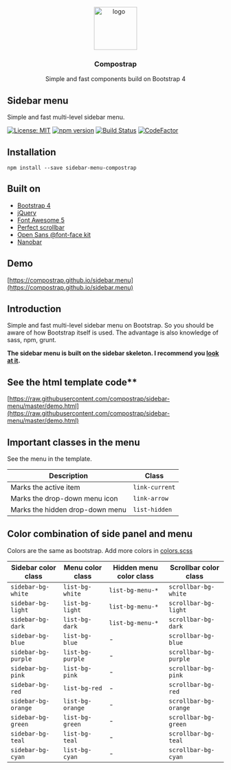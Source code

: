 <p align="center">
  <img src="https://avatars0.githubusercontent.com/u/50230834?s=400&u=3551f498f489486fb0ee563171d5fb2d43892a17&v=4" width="100" alt="logo">
</p>

<h3 align="center">Compostrap</h3>
<p align="center">Simple and fast components build on Bootstrap 4</p>

## Sidebar menu
Simple and fast multi-level sidebar menu.

[![License: MIT](https://img.shields.io/badge/License-MIT-yellow.svg)](https://raw.githubusercontent.com/compostrap/sidebar-menu/master/license.md)
[![npm version](https://badge.fury.io/js/sidebar-menu-compostrap.svg)](https://badge.fury.io/js/sidebar-menu-compostrap)
[![Build Status](https://travis-ci.com/compostrap/sidebar-menu.svg?branch=master)](https://travis-ci.com/compostrap/sidebar-menu)
[![CodeFactor](https://www.codefactor.io/repository/github/compostrap/sidebar-menu/badge)](https://www.codefactor.io/repository/github/compostrap/sidebar-menu)

## Installation
```
npm install --save sidebar-menu-compostrap
```

## Built on
- [Bootstrap 4](https://getbootstrap.com)
- [jQuery](https://jquery.com)
- [Font Awesome 5](https://fontawesome.com)
- [Perfect scrollbar](https://github.com/mdbootstrap/perfect-scrollbar)
- [Open Sans @font-face kit](https://github.com/FontFaceKit/open-sans)
- [Nanobar](https://github.com/jacoborus/nanobar)

## Demo
[https://compostrap.github.io/sidebar.menu](https://compostrap.github.io/sidebar.menu)

## Introduction
Simple and fast multi-level sidebar menu on Bootstrap. So you should be aware of how Bootstrap itself is used. The advantage is also knowledge of sass, npm, grunt.

**The sidebar menu is built on the sidebar skeleton. I recommend you [look at it](https://github.com/compostrap/sidebar-skeleton).**

## See the html template code**
[https://raw.githubusercontent.com/compostrap/sidebar-menu/master/demo.html](https://raw.githubusercontent.com/compostrap/sidebar-menu/master/demo.html)

## Important classes in the menu
See the menu in the template.

| Description                     | Class          |
| ------------------------------- | ---------------|
| Marks the active item           | `link-current` |
| Marks the drop-down menu icon   | `link-arrow`   |
| Marks the hidden drop-down menu | `list-hidden`  |

## Color combination of side panel and menu
Colors are the same as bootstrap. Add more colors in [colors.scss](https://github.com/compostrap/sidebar-menu/blob/master/scss/themes/_colors.scss)

| Sidebar color class | Menu color class | Hidden menu color class | Scrollbar color class  |
| --------------------| -----------------| ----------------------- | ---------------------- |
| `sidebar-bg-white`  | `list-bg-white`  | `list-bg-menu-*`        |  `scrollbar-bg-white`  |
| `sidebar-bg-light`  | `list-bg-light`  | `list-bg-menu-*`        |  `scrollbar-bg-light`  |
| `sidebar-bg-dark`   | `list-bg-dark`   | `list-bg-menu-*`        |  `scrollbar-bg-dark`   |
| `sidebar-bg-blue`   | `list-bg-blue`   | -                       |  `scrollbar-bg-blue`   |
| `sidebar-bg-purple` | `list-bg-purple` | -                       |  `scrollbar-bg-purple` |
| `sidebar-bg-pink`   | `list-bg-pink`   | -                       |  `scrollbar-bg-pink`   |
| `sidebar-bg-red`    | `list-bg-red`    | -                       |  `scrollbar-bg-red`    |
| `sidebar-bg-orange` | `list-bg-orange` | -                       |  `scrollbar-bg-orange` |
| `sidebar-bg-green`  | `list-bg-green`  | -                       |  `scrollbar-bg-green`  |
| `sidebar-bg-teal`   | `list-bg-teal`   | -                       |  `scrollbar-bg-teal`   |
| `sidebar-bg-cyan`   | `list-bg-cyan`   | -                       |  `scrollbar-bg-cyan`   |

